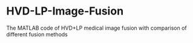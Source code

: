 # HVD-LP-Image-Fusion
The MATLAB code of HVD+LP medical image fusion with comparison of different fusion methods
